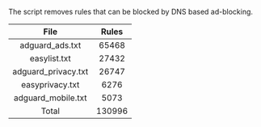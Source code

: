 The script removes rules that can be blocked by DNS based ad-blocking.


| File | Rules |
|:----:|:-----:|
| adguard_ads.txt | 65468 |
| easylist.txt | 27432 |
| adguard_privacy.txt | 26747 |
| easyprivacy.txt | 6276 |
| adguard_mobile.txt | 5073 |
| Total | 130996 |